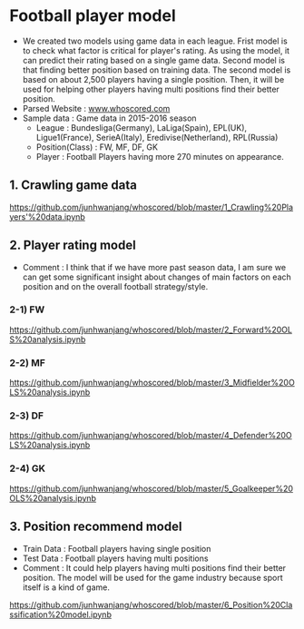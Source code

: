 # Football player model
- We created two models using game data in each league. Frist model is to check what factor is critical for player's rating. As using the model, it can predict their rating based on a single game data. Second model is that finding better position based on training data. The second model is based on about 2,500 players having a single position. Then, it will be used for helping other players having multi positions find their better position.
- Parsed Website : www.whoscored.com
- Sample data : Game data in 2015-2016 season
   - League : Bundesliga(Germany), LaLiga(Spain), EPL(UK), Ligue1(France), SerieA(Italy), Eredivise(Netherland), RPL(Russia)
   - Position(Class) : FW, MF, DF, GK
   - Player : Football Players having more 270 minutes on appearance.
   
   
## 1. Crawling game data
https://github.com/junhwanjang/whoscored/blob/master/1_Crawling%20Players'%20data.ipynb


## 2. Player rating model
- Comment : I think that if we have more past season data, I am sure we can get some significant insight about changes of main factors on each position and on the overall football strategy/style.

### 2-1) FW
https://github.com/junhwanjang/whoscored/blob/master/2_Forward%20OLS%20analysis.ipynb

### 2-2) MF
https://github.com/junhwanjang/whoscored/blob/master/3_Midfielder%20OLS%20analysis.ipynb

### 2-3) DF
https://github.com/junhwanjang/whoscored/blob/master/4_Defender%20OLS%20analysis.ipynb

### 2-4) GK
https://github.com/junhwanjang/whoscored/blob/master/5_Goalkeeper%20OLS%20analysis.ipynb


## 3. Position recommend model
- Train Data : Football players having single position
- Test Data : Football players having multi positions
- Comment : It could help players having multi positions find their better position. The model will be used for the game industry because sport itself is a kind of game.

https://github.com/junhwanjang/whoscored/blob/master/6_Position%20Classification%20model.ipynb

